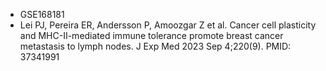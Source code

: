 * GSE168181
* Lei PJ, Pereira ER, Andersson P, Amoozgar Z et al. Cancer cell plasticity and MHC-II-mediated immune tolerance promote breast cancer metastasis to lymph nodes. J Exp Med 2023 Sep 4;220(9). PMID: 37341991
